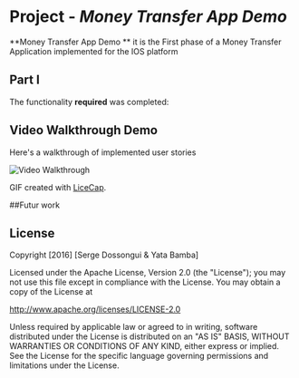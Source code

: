 # Project  - *Money Transfer App Demo*

**Money Transfer App Demo ** it is the First phase of a Money Transfer Application 
implemented for the IOS platform


## Part I



The  functionality  **required**   was completed:



## Video Walkthrough Demo

Here's a walkthrough of implemented user stories


<img src='https://github.com/kddior/Money_TransFer_Demo/blob/master/Money_Trans.gif' title='Demo' width='' alt='Video Walkthrough' />




GIF created with [LiceCap](http://www.cockos.com/licecap/).


##Futur work



## License

Copyright [2016] [Serge Dossongui & Yata Bamba]

Licensed under the Apache License, Version 2.0 (the "License");
you may not use this file except in compliance with the License.
You may obtain a copy of the License at

http://www.apache.org/licenses/LICENSE-2.0

Unless required by applicable law or agreed to in writing, software
distributed under the License is distributed on an "AS IS" BASIS,
WITHOUT WARRANTIES OR CONDITIONS OF ANY KIND, either express or implied.
See the License for the specific language governing permissions and
limitations under the License.
